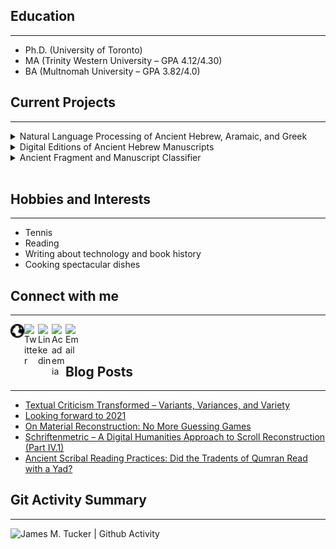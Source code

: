 ## Education
___
* Ph.D. (University of Toronto)
* MA (Trinity Western University – GPA 4.12/4.30)
* BA (Multnomah University – GPA 3.82/4.0)

## Current Projects
___
<details>
<summary>Natural Language Processing of Ancient Hebrew, Aramaic, and Greek</summary>
<br>
  Technologies and Languages used:
  <ul>Linguistics: Construction Grammar</ul>
  <ul>Fastai & Pytorch</ul>
  <ul>Python</ul>
  <ul>PostgreSQL</ul>
  <ul>Perl</ul>
</details>
<details>
<summary>Digital Editions of Ancient Hebrew Manuscripts</summary>
<br>
  Technologies and Langauges used:
  <ul>Django/Python (Pandas, Scikit, OpenCV, Matplotlib)</ul>
  <ul>Jupyter Notebook & Viola</ul>
  <ul>R</ul>
  <ul>MariaDB</ul>
  <ul>JavaScript</ul>
</details>
<details>
<summary>Ancient Fragment and Manuscript Classifier</summary>
<br>
  Technologies and Languages used:
  <ul>Fastai/Pytorch</ul>
  <ul>Python (Pandas, Matplotlib, OpenCV)</ul>
  <ul>MariaDB</ul>
  <ul>Juptyer Lab/Notebook</ul>
</details>
<br>

## Hobbies and Interests
___
* Tennis
* Reading
* Writing about technology and book history
* Cooking spectacular dishes

## Connect with me
___
[<img align="left" alt="Website" width="22px" src="https://raw.githubusercontent.com/iconic/open-iconic/master/svg/globe.svg" />][website]
[<img align="left" alt="Twitter" width="22px" src="https://cdn.jsdelivr.net/npm/simple-icons@v3/icons/twitter.svg" />][twitter]
[<img align="left" alt="Linkedin" width="22px" src="https://cdn.jsdelivr.net/npm/simple-icons@v3/icons/linkedin.svg" />][linkedin]
[<img align="left" alt="Academia" width="22px" src="https://cdn.jsdelivr.net/npm/simple-icons@v3/icons/academia.svg" />][academia]
[<img align="left" alt="Email" width="22px" src="https://cdn.jsdelivr.net/npm/simple-icons@v3/icons/microsoftoutlook.svg" />][email]

<br />
<br />

## Blog Posts
---
<!-- BLOG-POST-LIST:START -->
- [Textual Criticism Transformed – Variants, Variances, and Variety](https://jamesmtucker.com/?p=969&utm_source=rss&utm_medium=rss&utm_campaign=textual-criticism-transformed-variants-variances-and-variety)
- [Looking forward to 2021](https://jamesmtucker.com/?p=948&utm_source=rss&utm_medium=rss&utm_campaign=looking-forward-to-2021)
- [On Material Reconstruction: No More Guessing Games](https://jamesmtucker.com/?p=919&utm_source=rss&utm_medium=rss&utm_campaign=on-material-reconstruction-no-more-guessing-games)
- [Schriftenmetric – A Digital Humanities Approach to Scroll Reconstruction (Part IV.1)](https://jamesmtucker.com/?p=879&utm_source=rss&utm_medium=rss&utm_campaign=schriftenmetric-a-digital-humanities-approach-to-scroll-reconstruction-part-iv-1)
- [Ancient Scribal Reading Practices: Did the Tradents of Qumran Read with a Yad?](https://jamesmtucker.com/?p=853&utm_source=rss&utm_medium=rss&utm_campaign=ancient-scribal-reading-practices-did-the-tradents-of-qumran-read-with-a-yad)
<!-- BLOG-POST-LIST:END -->

## Git Activity Summary
---
<img align="left" alt="James M. Tucker | Github Activity" src="https://github-readme-stats.vercel.app/api?username=JamesMTucker&show_icons=true&hide_border=true&count_private=true" />

[website]: https://jamesmtucker.com
[twitter]: https://twitter.com/James_M_Tucker
[linkedin]: https://www.linkedin.com/in/james-m-tucker-7082251b0/
[academia]: https://utoronto.academia.edu/JamesTucker
[NMC]: https://nmc.utoronto.ca/
[CJS]: http://www.cjs.utoronto.ca/
[email]: mailto:j.tucker@mail.utoronto.ca